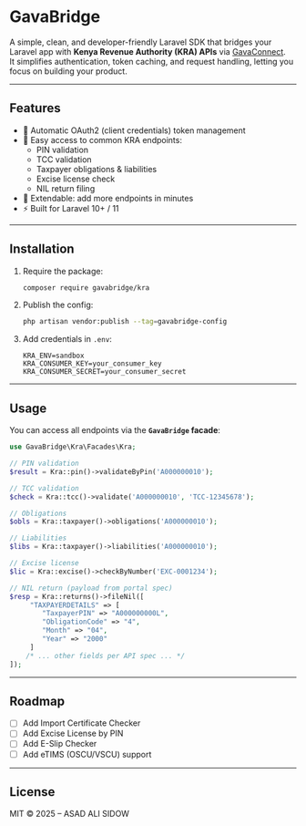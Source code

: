 # GavaBridge

A simple, clean, and developer-friendly Laravel SDK that bridges your Laravel app with **Kenya Revenue Authority (KRA) APIs** via [GavaConnect](https://developer.go.ke/apis).  
It simplifies authentication, token caching, and request handling, letting you focus on building your product.

---

## Features

-   🔑 Automatic OAuth2 (client credentials) token management
-   📡 Easy access to common KRA endpoints:
    -   PIN validation
    -   TCC validation
    -   Taxpayer obligations & liabilities
    -   Excise license check
    -   NIL return filing
-   🧩 Extendable: add more endpoints in minutes
-   ⚡ Built for Laravel 10+ / 11

---

## Installation

1. Require the package:

    ```bash
    composer require gavabridge/kra
    ```

2. Publish the config:

    ```bash
    php artisan vendor:publish --tag=gavabridge-config
    ```

3. Add credentials in `.env`:
    ```env
    KRA_ENV=sandbox
    KRA_CONSUMER_KEY=your_consumer_key
    KRA_CONSUMER_SECRET=your_consumer_secret
    ```

---

## Usage

You can access all endpoints via the **`GavaBridge` facade**:

```php
use GavaBridge\Kra\Facades\Kra;

// PIN validation
$result = Kra::pin()->validateByPin('A000000010');

// TCC validation
$check = Kra::tcc()->validate('A000000010', 'TCC-12345678');

// Obligations
$obls = Kra::taxpayer()->obligations('A000000010');

// Liabilities
$libs = Kra::taxpayer()->liabilities('A000000010');

// Excise license
$lic = Kra::excise()->checkByNumber('EXC-0001234');

// NIL return (payload from portal spec)
$resp = Kra::returns()->fileNil([
     "TAXPAYERDETAILS" => [
        "TaxpayerPIN" => "A000000000L",
        "ObligationCode" => "4",
        "Month" => "04",
        "Year" => "2000"
     ]
    /* ... other fields per API spec ... */
]);
```

---

## Roadmap

-   [ ] Add Import Certificate Checker
-   [ ] Add Excise License by PIN
-   [ ] Add E-Slip Checker
-   [ ] Add eTIMS (OSCU/VSCU) support

---

## License

MIT © 2025 – ASAD ALI SIDOW
